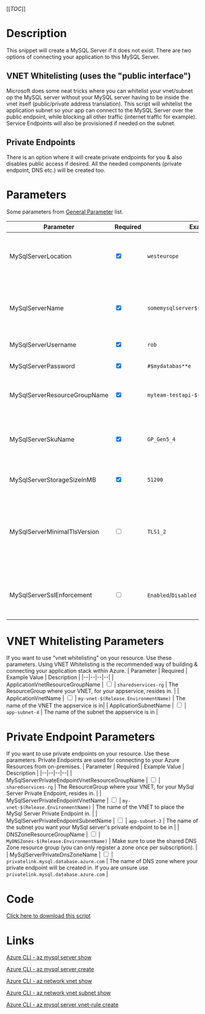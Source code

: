 [[_TOC_]]

# Description

This snippet will create a MySQL Server if it does not exist. There are two options of connecting your application to this MySQL Server.

## VNET Whitelisting (uses the "public interface")
Microsoft does some neat tricks where you can whitelist your vnet/subnet op the MySQL server without your MySQL server having to be inside the vnet itself (public/private address translation).
This script will whitelist the application subnet so your app can connect to the MySQL Server over the public endpoint, while blocking all other traffic (internet traffic for example). Service Endpoints will also be provisioned if needed on the subnet.

## Private Endpoints

There is an option where it will create private endpoints for you & also disables public access if desired. All the needed components (private endpoint, DNS etc.) will be created too.

# Parameters

Some parameters from [General Parameter](/Azure/Azure-CLI-Snippets) list.

| Parameter | Required | Example Value | Description |
|--|--|--|--|
| MySqlServerLocation | <input type="checkbox" checked> | `westeurope` | The location of your MySQL Server. It's very likely you can use `$(Location)` here (see the ) [General Parameter](/Azure/Azure-CLI-Snippets) list. |
| MySqlServerName | <input type="checkbox" checked> | `somemysqlserver$(Release.EnvironmentName)` | The name for the MySQL Server resource. It's recommended to use just alphanumerical characters without hyphens etc.|
| MySqlServerUsername | <input type="checkbox" checked> | `rob` | The admin username for the MySQL Server |
| MySqlServerPassword | <input type="checkbox" checked> | `#$mydatabas**e` | The password corresponding to MySqlServerUsername |
| MySqlServerResourceGroupName | <input type="checkbox" checked> | `myteam-testapi-$(Release.EnvironmentName)` | The name of the resourcegroup you want your MySql server to be created in |
| MySqlServerSkuName | <input type="checkbox" checked> | `GP_Gen5_4` | The name of the sku. Follows the convention {pricing tier}{compute generation}{vCores} in shorthand. Examples: `B_Gen5_1`, `GP_Gen5_4`, `MO_Gen5_16`. |
| MySqlServerStorageSizeInMB | <input type="checkbox" checked> | `51200` | The storage capacity of the server (unit is megabytes). |
| MySqlServerMinimalTlsVersion | <input type="checkbox"> | `TLS1_2` | The minimal TLS version to use. Defaults to `TLS1_2`. Options are `TLS1_0`, `TLS1_1`, `TLS1_2` or `TLSEnforcementDisabled`. It's strongly recommended to use `TLS1_2` at the time of writing. |
| MySqlServerSslEnforcement | <input type="checkbox"> | `Enabled`/`Disabled` | Enables the enforcement of SSL connections. Default value is `Enabled`. It is strongly recommended to leave this `Enabled`. |

# VNET Whitelisting Parameters

If you want to use "vnet whitelisting" on your resource. Use these parameters. Using VNET Whitelisting is the recommended way of building & connecting your application stack within Azure.
| Parameter | Required | Example Value | Description |
|--|--|--|--|
| ApplicationVnetResourceGroupName | <input type="checkbox"> | `sharedservices-rg` | The ResourceGroup where your VNET, for your appservice, resides in. |
| ApplicationVnetName | <input type="checkbox">  | `my-vnet-$(Release.EnvironmentName)` | The name of the VNET the appservice is in|
| ApplicationSubnetName | <input type="checkbox"> | `app-subnet-4` | The name of the subnet the appservice is in |

# Private Endpoint Parameters

If you want to use private endpoints on your resource. Use these parameters. Private Endpoints are used for connecting to your Azure Resources from on-premises.
| Parameter | Required | Example Value | Description |
|--|--|--|--|
| MySqlServerPrivateEndpointVnetResourceGroupName | <input type="checkbox"> | `sharedservices-rg` | The ResourceGroup where your VNET, for your MySql Server Private Endpoint, resides in. |
| MySqlServerPrivateEndpointVnetName | <input type="checkbox"> | `my-vnet-$(Release.EnvironmentName)` | The name of the VNET to place the MySql Server Private Endpoint in. |
| MySqlServerPrivateEndpointSubnetName | <input type="checkbox"> | `app-subnet-3` | The name of the subnet you want your MySql server's private endpoint to be in |
| DNSZoneResourceGroupName | <input type="checkbox"> | `MyDNSZones-$(Release.EnvironmentName)` | Make sure to use the shared DNS Zone resource group (you can only register a zone once per subscription). |
| MySqlServerPrivateDnsZoneName | <input type="checkbox"> | `privatelink.mysql.database.azure.com` | The name of DNS zone where your private endpoint will be created in. If you are unsure use `privatelink.mysql.database.azure.com` |

# Code

[Click here to download this script](../../../../src/MySQL/Create-MySQL-Server.ps1)

# Links

[Azure CLI - az mysql server show](https://docs.microsoft.com/en-us/cli/azure/mysql/server?view=azure-cli-latest#az_mysql_server_show)

[Azure CLI - az mysql server create](https://docs.microsoft.com/en-us/cli/azure/mysql/server?view=azure-cli-latest#az_mysql_server_create)

[Azure CLI - az network vnet show](https://docs.microsoft.com/en-us/cli/azure/network/vnet?view=azure-cli-latest#az_network_vnet_show)

[Azure CLI - az network vnet subnet show](https://docs.microsoft.com/en-us/cli/azure/network/vnet/subnet?view=azure-cli-latest#az_network_vnet_subnet_show)

[Azure CLI - az mysql server vnet-rule create](https://docs.microsoft.com/en-us/cli/azure/mysql/server/vnet-rule?view=azure-cli-latest#az_mysql_server_vnet_rule_create)
